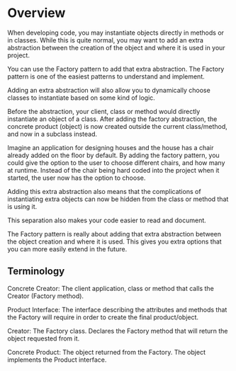 # Overview

When developing code, you may instantiate objects directly in methods or in classes. While this is quite normal, you may want to add an extra abstraction between the creation of the object and where it is used in your project.

You can use the Factory pattern to add that extra abstraction. The Factory pattern is one of the easiest patterns to understand and implement.

Adding an extra abstraction will also allow you to dynamically choose classes to instantiate based on some kind of logic.

Before the abstraction, your client, class or method would directly instantiate an object of a class. After adding the factory abstraction, the concrete product (object) is now created outside the current class/method, and now in a subclass instead.

Imagine an application for designing houses and the house has a chair already added on the floor by default. By adding the factory pattern, you could give the option to the user to choose different chairs, and how many at runtime. Instead of the chair being hard coded into the project when it started, the user now has the option to choose.

Adding this extra abstraction also means that the complications of instantiating extra objects can now be hidden from the class or method that is using it.

This separation also makes your code easier to read and document.

The Factory pattern is really about adding that extra abstraction between the object creation and where it is used. This gives you extra options that you can more easily extend in the future.

## Terminology

Concrete Creator: The client application, class or method that calls the Creator (Factory method).

Product Interface: The interface describing the attributes and methods that the Factory will require in order to create the final product/object.

Creator: The Factory class. Declares the Factory method that will return the object requested from it.

Concrete Product: The object returned from the Factory. The object implements the Product interface.
